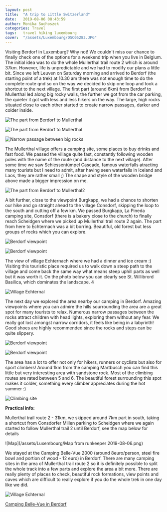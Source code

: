 ```yaml
---
layout: post
title:  "A trip to Little Switzerland"
date:   2019-08-06 08:43:59
author: Monika Suchoszek
categories: Travel
tags:	travel hiking luxembourg 
cover:  "/assets/Luxembourg/DSC05283.JPG"
---
```


Visiting Berdorf in Luxemburg? Why not! We couldn't miss our chance to finally check one of the options for a weekend trip when you live in Belgium. The initial idea was to do the whole Mullerthal trail route 2 which is around 37km. However, life is unpredictable and we had to modify our plans a little bit. Since we left Leuven on Saturday morning and arrived to Berdorf (the starting point of a trek) at 10.30 am there was not enough time to do the complete route qnd so on the way we decided to skip one loop and took a shortcut to the next village. The first part (around 6km) from Berdorf to Mullerthal led along big rocky walls, the further we got from the car parking, the quieter it got with less and less hikers on the way. The large, high rocks situated close to each other started to create narrow passages, darker and colder inside.

![The part from Berdorf to Mullerthal](/assets/Luxembourg/DSC05267.JPG)

![The part from Berdorf to Mullerthal](/assets/Luxembourg/DSC05277.JPG) 

![Narrow passage between big rocks](/assets/Luxembourg/DSC05278.JPG)

The Mullerthal village offers a camping site, some places to buy drinks and fast food. We passed the village quite fast, constantly following wooden poles with the name of the route (and distance to the next village). After some time we saw Schiessentümpel Cascade, famous waterfalls atracting many tourists but I need to admit, after having seen waterfalls in Iceland and Laos, they are rather small ;) The shape and style of the wooden bridge above made a bigger impression on me.

![The part from Berdorf to Mullerthal2](/assets/Luxembourg/DSC05295.JPG)

A bit further, close to the viewpoint Burgkapp, we had a chance to shorten our hike and go straight ahead to the village Consdorf, skipping the loop to the south and cutting off a few km. We passed Burgkapp, La Pineda camping site, Consdorf (there is a bakery close to the church) to finally reach Scheidgen where we picked up Mullerthal trail route 2 again. The part from here to Echternach was a bit borring. Beautiful, old forest but less groups of rocks which you can explore.

![Berdorf viewpoint](/assets/Luxembourg/DSC05317.JPG)

![Berdorf viewpoint](/assets/Luxembourg/DSC05316.JPG)

The view of village Echternach where we had a dinner and ice cream :) Visiting this touristic place required us to walk down a steep path to the village and come back the same way what means steep uphill parts as well but it was worth it. On the photo below you can clearly see St. Willibrord Basilica, which dominates the landscape.
4

![Village Echternal](/assets/Luxembourg/DSC05325.JPG)

The next day we explored the area nearby our camping in Berdorf. Amazing viewpoints where you can admire the hills sourrounding the area are a great spot for many tourists to relax. Numerous narrow passages between the rocks attract children with head lights, exploring them without any fear. We really got lost amongst narrow corridors, it feels like being in a labyrinth! Good shoes are highly recommended since the rocks and steps can be quite slippery.

![Berdorf viewpoint](/assets/Luxembourg/DSC05378.JPG)

![Berdorf viewpoint](/assets/Luxembourg/DSC05389.JPG)

The area has a lot to offer not only for hikers, runners or cyclists but also for sport climbers! Around 1km from the camping Martbusch you can find this little but very interesting area with sandstone rock. Most of the climbing routes are rated between 5 and 6. The beautiful forest surrounding this spot makes it colder, something every climber appreciates during the hot summer :)

![Climbing site](/assets/Luxembourg/DSC05414.JPG)

__Practical info:__

Mullerthal trail route 2 - 31km, we skipped around 7km part in south, taking a shortcut from Consdorfer Millen parking to Scheidgen where we again started to follow Mullerthal trail 2 until Berdorf, see the map below for details 

![Map](/assets/Luxembourg/Map from runkeeper 2019-08-06.png)

We stayed at the Camping Belle-Vue 2000 (around 8euro/person, steel fire bowl and portion of wood - 12 euro) in Berdorf. There are many camping sites in the area of Mullerthal trail route 2 so it is definitely possible to split the whole track into a few parts and explore the area a bit more. There are really plenty of places to check, beautiful rock formations, view points and caves which are difficult to really explore if you do the whole trek in one day like we did.

![Village Echternal](/assets/Luxembourg/DSC05353.JPG)

[Camping Belle-Vue in Berdorf](https://www.campingbelle-vue2000.com/)

